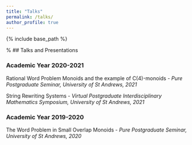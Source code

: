 ```yaml
---
title: "Talks"
permalink: /talks/
author_profile: true
---
```

{% include base_path %}

% ## Talks and Presentations


### Academic Year 2020-2021

Rational Word Problem Monoids and the example of C(4)-monoids - *Pure Postgraduate Seminar, University of St Andrews, 2021*

String Rewriting Systems - *Virtual Postgraduate Interdisciplinary Mathematics Symposium, University of St Andrews, 2021*

### Academic Year 2019-2020

The Word Problem in Small Overlap Monoids - *Pure Postgraduate Seminar, University of St Andrews, 2020* 
